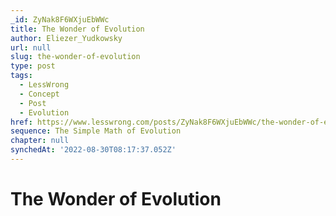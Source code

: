 ```yaml
---
_id: ZyNak8F6WXjuEbWWc
title: The Wonder of Evolution
author: Eliezer_Yudkowsky
url: null
slug: the-wonder-of-evolution
type: post
tags:
  - LessWrong
  - Concept
  - Post
  - Evolution
href: https://www.lesswrong.com/posts/ZyNak8F6WXjuEbWWc/the-wonder-of-evolution
sequence: The Simple Math of Evolution
chapter: null
synchedAt: '2022-08-30T08:17:37.052Z'
---
```

# The Wonder of Evolution

